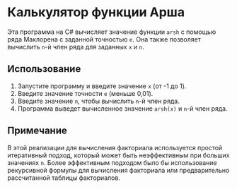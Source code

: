 **Калькулятор функции Арша**
==========================

Эта программа на C# вычисляет значение функции `arsh` с помощью ряда Маклорена с заданной точностью `e`. Она также позволяет вычислить `n`-й член ряда для заданных `x` и `n`.

**Использование**
--------

1. Запустите программу и введите значение `x` (от -1 до 1).
2. Введите значение точности `e` (меньше 0,01).
3. Введите значение `n`, чтобы вычислить `n`-й член ряда.
4. Программа выведет вычисленное значение `arsh(x)` и `n`-й член ряда.

**Примечание**
-----

В этой реализации для вычисления факториала используется простой итеративный подход, который может быть неэффективным при больших значениях `n`. Более эффективным подходом было бы использование рекурсивной формулы для вычисления факториала или предварительно рассчитанной таблицы факториалов.